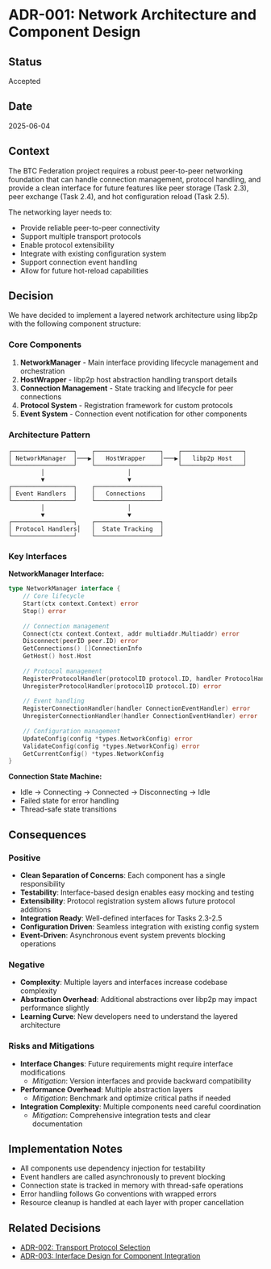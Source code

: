 # ADR-001: Network Architecture and Component Design

## Status
Accepted

## Date
2025-06-04

## Context
The BTC Federation project requires a robust peer-to-peer networking foundation that can handle connection management, protocol handling, and provide a clean interface for future features like peer storage (Task 2.3), peer exchange (Task 2.4), and hot configuration reload (Task 2.5).

The networking layer needs to:
- Provide reliable peer-to-peer connectivity
- Support multiple transport protocols
- Enable protocol extensibility
- Integrate with existing configuration system
- Support connection event handling
- Allow for future hot-reload capabilities

## Decision
We have decided to implement a layered network architecture using libp2p with the following component structure:

### Core Components
1. **NetworkManager** - Main interface providing lifecycle management and orchestration
2. **HostWrapper** - libp2p host abstraction handling transport details
3. **Connection Management** - State tracking and lifecycle for peer connections
4. **Protocol System** - Registration framework for custom protocols
5. **Event System** - Connection event notification for other components

### Architecture Pattern
```
┌─────────────────┐    ┌──────────────────┐    ┌─────────────────┐
│ NetworkManager  │───▶│   HostWrapper    │───▶│   libp2p Host   │
└─────────────────┘    └──────────────────┘    └─────────────────┘
         │                       │
         ▼                       ▼
┌─────────────────┐    ┌──────────────────┐
│ Event Handlers  │    │   Connections    │
└─────────────────┘    └──────────────────┘
         │                       │
         ▼                       ▼
┌─────────────────┐    ┌──────────────────┐
│ Protocol Handlers│   │  State Tracking  │
└─────────────────┘    └──────────────────┘
```

### Key Interfaces

**NetworkManager Interface:**
```go
type NetworkManager interface {
    // Core lifecycle
    Start(ctx context.Context) error
    Stop() error
    
    // Connection management
    Connect(ctx context.Context, addr multiaddr.Multiaddr) error
    Disconnect(peerID peer.ID) error
    GetConnections() []ConnectionInfo
    GetHost() host.Host
    
    // Protocol management
    RegisterProtocolHandler(protocolID protocol.ID, handler ProtocolHandler) error
    UnregisterProtocolHandler(protocolID protocol.ID) error
    
    // Event handling
    RegisterConnectionHandler(handler ConnectionEventHandler) error
    UnregisterConnectionHandler(handler ConnectionEventHandler) error
    
    // Configuration management
    UpdateConfig(config *types.NetworkConfig) error
    ValidateConfig(config *types.NetworkConfig) error
    GetCurrentConfig() *types.NetworkConfig
}
```

**Connection State Machine:**
- Idle → Connecting → Connected → Disconnecting → Idle
- Failed state for error handling
- Thread-safe state transitions

## Consequences

### Positive
- **Clean Separation of Concerns**: Each component has a single responsibility
- **Testability**: Interface-based design enables easy mocking and testing
- **Extensibility**: Protocol registration system allows future protocol additions
- **Integration Ready**: Well-defined interfaces for Tasks 2.3-2.5
- **Configuration Driven**: Seamless integration with existing config system
- **Event-Driven**: Asynchronous event system prevents blocking operations

### Negative
- **Complexity**: Multiple layers and interfaces increase codebase complexity
- **Abstraction Overhead**: Additional abstractions over libp2p may impact performance slightly
- **Learning Curve**: New developers need to understand the layered architecture

### Risks and Mitigations
- **Interface Changes**: Future requirements might require interface modifications
  - *Mitigation*: Version interfaces and provide backward compatibility
- **Performance Overhead**: Multiple abstraction layers
  - *Mitigation*: Benchmark and optimize critical paths if needed
- **Integration Complexity**: Multiple components need careful coordination
  - *Mitigation*: Comprehensive integration tests and clear documentation

## Implementation Notes
- All components use dependency injection for testability
- Event handlers are called asynchronously to prevent blocking
- Connection state is tracked in memory with thread-safe operations
- Error handling follows Go conventions with wrapped errors
- Resource cleanup is handled at each layer with proper cancellation

## Related Decisions
- [ADR-002: Transport Protocol Selection](ADR-002-transport-protocol-selection.md)
- [ADR-003: Interface Design for Component Integration](ADR-003-interface-design-integration.md) 